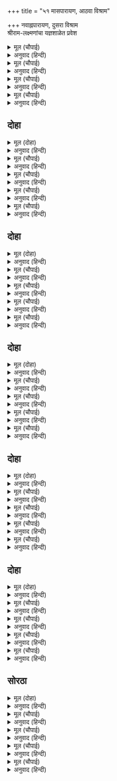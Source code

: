 +++
title = "५१ मासपारायण, आठवा विश्राम"

+++
नवाह्नपारायण, दुसरा विश्राम  
श्रीराम-लक्ष्मणांचा यज्ञशाळेत प्रवेश



<details><summary>मूल (चौपाई)</summary>

सीय स्वयंबरु देखिअ जाई।  
ईसु काहि धौं देइ बड़ाई॥  
लखन कहा जस भाजनु सोई।  
नाथ कृपा तव जापर होई॥
</details>

<details><summary>अनुवाद (हिन्दी)</summary>

(मुनी म्हणाले,) जाऊन सीतेचे स्वयंवर पाहिले पाहिजे. बघूया, ईश्वर कुणाला सन्मान देणार आहे.’ लक्ष्मण म्हणाला, ‘हे नाथ, ज्यावर तुमची कृपा असेल, तोच सन्मानाला पात्र ठरणार.’॥ १॥
</details>

<details><summary>मूल (चौपाई)</summary>

हरषे मुनि सब सुनि बर बानी।  
दीन्हि असीस सबहिं सुखु मानी॥  
पुनि मुनिबृंद समेत कृपाला।  
देखन चले धनुषमख साला॥
</details>

<details><summary>अनुवाद (हिन्दी)</summary>

ही उत्तम वाणी ऐकून सर्व मुनी प्रसन्न झाले. सर्वांनी आनंदाने आशीर्वाद दिला. नंतर मुनि-समुदायासह कृपाळू श्रीरामचंद्र धनुष्ययज्ञ-शाला पाहण्यास गेले.॥ २॥
</details>

<details><summary>मूल (चौपाई)</summary>

रंगभूमि आए दोउ भाई।  
असि सुधि सब पुरबासिन्ह पाई॥  
चले सकल गृह काज बिसारी।  
बाल जुबान जरठ नर नारी॥
</details>

<details><summary>अनुवाद (हिन्दी)</summary>

दोघे भाऊ रंगभूमीवर आले आहेत, अशी वार्ता जेव्हा नगरवासीयांना मिळाली, तेव्हा आबालवृद्ध स्त्री-पुरुष, घर आणि काम-धाम विसरून निघाले.॥ ३॥
</details>

<details><summary>मूल (चौपाई)</summary>

देखी जनक भीर भै भारी।  
सुचि सेवक सब लिए हँकारी॥  
तुरत सकल लोगन्ह पहिं जाहू।  
आसन उचित देहु सब काहू॥
</details>

<details><summary>अनुवाद (हिन्दी)</summary>

जेव्हा जनकांना दिसले की, मोठी गर्दी झाली आहे, तेव्हा त्यांनी सर्व विश्वासू सेवकांना बोलावून घेतले आणि म्हटले, ‘तुम्ही ताबडतोब सर्व लोकांपाशी जा आणि सर्वांना यथायोग्य आसने द्या.’॥ ४॥
</details>

## दोहा


<details><summary>मूल (दोहा)</summary>

कहि मृदु बचन बिनीत तिन्ह बैठारे नर नारि।  
उत्तम मध्यम नीच लघु निज निज थल अनुहारि॥ २४०॥
</details>

<details><summary>अनुवाद (हिन्दी)</summary>

त्या सेवकांनी गोड व नम्रपणे बोलून उत्तम, मध्यम, सामान्य अशा सर्व दर्जाच्या स्त्री-पुरुषांना त्या त्या ठिकाणी बसविले.॥ २४०॥
</details>

<details><summary>मूल (चौपाई)</summary>

राजकुअँर तेहि अवसर आए।  
मनहुँ मनोहरता तन छाए॥  
गुन सागर नागर बर बीरा।  
सुंदर स्यामल गौर सरीरा॥
</details>

<details><summary>अनुवाद (हिन्दी)</summary>

त्याचवेळी राम-लक्ष्मण हे राजकुमार तेथे आले. प्रत्यक्ष मनोहरताच त्यांच्या शरीरावर पसरली होती. एकाचे शरीर सुंदर, सावळे आणि दुसऱ्याचे गोरे होते. ते गुणांचे सागर, चतुर व उत्तम वीर होते.॥ १॥
</details>

<details><summary>मूल (चौपाई)</summary>

राज समाज बिराजत रूरे।  
उडगन महुँ जनु जुग बिधु पूरे॥  
जिन्ह कें रही भावना जैसी।  
प्रभु मूरति तिन्ह देखी तैसी॥
</details>

<details><summary>अनुवाद (हिन्दी)</summary>

ते राजांच्या समाजामध्ये असे शोभून दिसत होते की, जणू तारांगणांच्यामध्ये दोन पूर्ण चंद्र असावेत. ज्यांची जशी भावना होती, त्यांना प्रभूंची मूर्ती तशीच दिसली.॥ २॥
</details>

<details><summary>मूल (चौपाई)</summary>

देखहिं रूप महा रनधीरा।  
मनहुँ बीर रसु धरें सरीरा॥  
डरे कुटिल नृप प्रभुहि निहारी।  
मनहुँ भयानक मूरति भारी॥
</details>

<details><summary>अनुवाद (हिन्दी)</summary>

महान रणधीर अशा राजे लोकांना श्रीरामचंद्रांचे रूप असे दिसत होते की, जणू प्रत्यक्ष वीररस शरीर धारण करून आला असावा. ते फार भयंकर असावेत, असे वाटून दुष्ट राजे प्रभूंना पाहून घाबरले.॥ ३॥
</details>

<details><summary>मूल (चौपाई)</summary>

रहे असुर छल छोनिप बेषा।  
तिन्ह प्रभु प्रगट काल सम देखा॥  
पुरबासिन्ह देखे दोउ भाई।  
नरभूषन लोचन सुखदाई॥
</details>

<details><summary>अनुवाद (हिन्दी)</summary>

जे राक्षस कपटाने तेथे राजांच्या वेषांत बसले होते, त्यांना प्रभू प्रत्यक्षकाळा-प्रमाणे दिसले. नगरवासीयांना ते दोघे बंधू नररत्ने व नयनाल्हादक वाटले.॥ ४॥
</details>

## दोहा


<details><summary>मूल (दोहा)</summary>

नारि बिलोकहिं हरषि हियँ निज निज रुचि अनुरूप।  
जनु सोहत सिंगार धरि मूरति परम अनूप॥ २४१॥
</details>

<details><summary>अनुवाद (हिन्दी)</summary>

स्त्रिया मनात आनंदून आपापल्या आवडीप्रमाणे त्यांना पहात होत्या. जणू शृंगार रसच परम अनुपम मूर्ती धारण करून शोभून दिसत होता.॥ २४१॥
</details>

<details><summary>मूल (चौपाई)</summary>

बिदुषन्ह प्रभु बिराटमय दीसा।  
बहु मुख कर पग लोचन सीसा॥  
जनक जाति अवलोकहिं कैसें।  
सजन सगे प्रिय लागहिं जैसें॥
</details>

<details><summary>अनुवाद (हिन्दी)</summary>

विद्वानांना ते पुष्कळ मुखे, हात, पाय, नेत्र व शिरे असलेल्या विराट रूपात दिसले. जनकांच्या कुटुंबीयांना प्रभू जणू सख्खे स्वजन व प्रिय वाटत होते.॥ १॥
</details>

<details><summary>मूल (चौपाई)</summary>

सहित बिदेह बिलोकहिं रानी।  
सिसु सम प्रीति न जाति बखानी॥  
जोगिन्ह परम तत्त्वमय भासा।  
सांत सुद्ध सम सहज प्रकासा॥
</details>

<details><summary>अनुवाद (हिन्दी)</summary>

जनकांसह सर्व राण्यांना ते आपल्या मुलासारखे वाटत होते. त्यांच्या प्रेमाचे वर्णन करणे कठीण आहे. योग्यांना ते शांत, शुद्ध, सम आणि स्वयंप्रकाशी परम-तत्त्वाच्या रूपात दिसले.॥ २॥
</details>

<details><summary>मूल (चौपाई)</summary>

हरिभगतन्ह देखे दोउ भ्राता।  
इष्टदेव इव सब सुख दाता॥  
रामहि चितव भायँ जेहि सीया।  
सो सनेहु सुखु नहिं कथनीया॥
</details>

<details><summary>अनुवाद (हिन्दी)</summary>

जे हरिभक्त होते, त्यांना दोघे बंधू सर्व सुखे देणाऱ्या इष्टदेवासारखे दिसले. सीता ज्या भावनेने श्रीरामचंद्रांना पहात होती, ते प्रेम व सुख तर सांगताच येणार नाही.॥ ३॥
</details>

<details><summary>मूल (चौपाई)</summary>

उर अनुभवति न कहि सक सोऊ।  
कवन प्रकार कहै कबि कोऊ॥  
एहि बिधि रहा जाहि जस भाऊ।  
तेहिं तस देखेउ कोसलराऊ॥
</details>

<details><summary>अनुवाद (हिन्दी)</summary>

त्या प्रेम आणि सुखाचा ती मनातल्या मनात अनुभव घेत होती. परंतु ते ती सांगू शकत नव्हती. मग कुणी कवी ते कसे सांगू शकेल? अशा प्रकारे ज्याचा जसा भाव होता, तसेच त्याला कोसलाधीश श्रीराम दिसले.॥ ४॥
</details>

## दोहा


<details><summary>मूल (दोहा)</summary>

राजत राज समाज महुँ कोसलराज किसोर।  
सुंदर स्यामल गौर तन बिस्व बिलोचन चोर॥ २४२॥
</details>

<details><summary>अनुवाद (हिन्दी)</summary>

सुंदर सावळ्या व गोऱ्या रंगाचे आणि संपूर्ण विश्वाचे नेत्र आकर्षून घेणारे कोसलाधीश कुमार अशा प्रकारे शोभून दिसत होते.॥ २४२॥
</details>

<details><summary>मूल (चौपाई)</summary>

सहज मनोहर मूरति दोऊ।  
कोटि काम उपमा लघु सोऊ॥  
सरद चंद निंदक मुख नीके।  
नीरज नयन भावते जी के॥
</details>

<details><summary>अनुवाद (हिन्दी)</summary>

दोन्ही मूर्ती स्वभावतः मन हरण करून घेत होत्या. कोटॺवधी कामदेवांची उपमाही त्यांच्यासाठी थिटी आहे. त्यांचे सुंदर मुख शरद पौर्णिमेच्या चंद्राला हिणवणारे होते. आणि कमलांसारखे नेत्र मनाला भुरळ पाडणारे होते.॥ १॥
</details>

<details><summary>मूल (चौपाई)</summary>

चितवनि चारु मार मनु हरनी।  
भावति हृदय जाति नहिं बरनी॥  
कल कपोल श्रुति कुंडल लोला।  
चिबुक अधर सुंदर मृदु बोला॥
</details>

<details><summary>अनुवाद (हिन्दी)</summary>

त्यांची सुंदर नजर कामदेवाच्या मनालाही मोहविणारी होती. ती मनाला मोहित करीत होती, पण अवर्णनीय होती. सुंदर गाल, कानांमध्ये डोलणारी कुंडले. हनुवटी व अधर सुंदर होते आणि वाणी कोमल होती.॥ २॥
</details>

<details><summary>मूल (चौपाई)</summary>

कुमुदबंधु कर निंदक हाँसा।  
भृकुटी बिकट मनोहर नासा॥  
भाल बिसाल तिलक झलकाहीं।  
कच बिलोकि अलि अवलि लजाहीं॥
</details>

<details><summary>अनुवाद (हिन्दी)</summary>

त्यांचे हास्य चंद्रकिरणांना तुच्छ ठरविणारे होते. कमानदार भुवया आणि नासिका मनोहर होती. विशाल भाल प्रदेशावर तिलक झळकत होता. काळ्या-कुरळ्या केसांना पाहून भ्रमरांचे थवेसुद्धा लाजत होते.॥ ३॥
</details>

<details><summary>मूल (चौपाई)</summary>

पीत चौतनीं सिरन्हि सुहाईं।  
कुसुम कलीं बिच बीच बनाईं॥  
रेखें रुचिर कंबु कल गीवाँ।  
जनु त्रिभुवन सुषमा की सीवाँ॥
</details>

<details><summary>अनुवाद (हिन्दी)</summary>

पिवळ्या चौकोनी टोप्या शिरांवर शोभत होत्या. टोप्यांवर मधून-मधून फुलांच्या कळ्या रंगविलेल्या होत्या. शंखासारख्या सुंदर गळ्ॺावर तीन मनोहर रेषा दिसत होत्या. ज्या जणू तिन्ही लोकांच्या सौंदर्याची मर्यादा दाखवीत होत्या.॥ ४॥
</details>

## दोहा


<details><summary>मूल (दोहा)</summary>

कुंजर मनि कंठा कलित उरन्हि तुलसिका माल।  
बृषभ कंध केहरि ठवनि बल निधि बाहु बिसाल॥ २४३॥
</details>

<details><summary>अनुवाद (हिन्दी)</summary>

वक्षःस्थलावर गजमुक्तांचे कंठे आणि तुळशीच्या माळा शोभत होत्या. त्यांचे खांदे बैलांसारखे उंच व पुष्ट होते. त्यांची उभे राहाण्याची ऐट सिंहासारखी होती आणि बाहू विशाल व शक्तीचे भांडार होते.॥ २४३॥
</details>

<details><summary>मूल (चौपाई)</summary>

कटि तूनीर पीत पट बाँधें।  
कर सर धनुष बाम बर काँधें॥  
पीत जग्य उपबीत सुहाए।  
नख सिख मंजु महाछबि छाए॥
</details>

<details><summary>अनुवाद (हिन्दी)</summary>

कमरेला पीतांबर कसलेला असून त्यावर भाते बांधलेले होते. उजव्या हातात बाण व डाव्या सुंदर खांद्यावर धनुष्य व पिवळे यज्ञोपवीत शोभत होते.नखशिखांत सर्व अवयव सुंदर असून त्यांच्यावर मोठी कांती झळकत होती.॥ १॥
</details>

<details><summary>मूल (चौपाई)</summary>

देखि लोग सब भए सुखारे।  
एकटक लोचन चलत न तारे॥  
हरषे जनकु देखि दोउ भाई।  
मुनि पद कमल गहे तब जाई॥
</details>

<details><summary>अनुवाद (हिन्दी)</summary>

त्या दोघांना पाहून सर्वजण सुखावले. सर्वांचे डोळे एकटक त्यांना पाहू लागले. डोळ्यांच्या बाहुल्यासुद्धा स्थिरावून गेल्या. राजा जनक त्या दोघा भावांना पाहून आनंदित झाले. मग त्यांनी मुनींजवळ जाऊन त्यांची चरणकमले धरली.॥ २॥
</details>

<details><summary>मूल (चौपाई)</summary>

करि बिनती निज कथा सुनाई।  
रंग अवनि सब मुनिहि देखाई॥  
जहँ जहँ जाहिं कुअँर बर दोऊ।  
तहँ तहँ चकित चितव सबु कोऊ॥
</details>

<details><summary>अनुवाद (हिन्दी)</summary>

त्यांनी धनुष्याच्या पणाविषयीची आपली कथा नम्रपणे सांगितली आणि मुनींना संपूर्ण रंगभूमी दाखविली. मुनींच्याबरोबर दोघे राजकुमार जेथे जेथे जात होते, तेथे तेथे सर्वजण त्यांना आश्चर्यचकित होऊन पहात होते.॥ ३॥
</details>

<details><summary>मूल (चौपाई)</summary>

निज निज रुख रामहि सबु देखा।  
कोउ न जान कछु मरमु बिसेषा॥  
भलि रचना मुनि नृप सन कहेऊ।  
राजाँ मुदित महासुख लहेऊ॥
</details>

<details><summary>अनुवाद (हिन्दी)</summary>

सर्वांना वाटे की, श्रीराम आपल्याकडेच पहात आहेत, परंतु त्यामागील रहस्य कोणी जाणू शकले नाही. मुनींनी राजाला सांगितले की, ‘रंगभूमीची निर्मिती फार छान आहे.’ ते ऐकून राजा जनक प्रसन्न झाले आणि त्यांना फार समाधान वाटले.॥ ४॥
</details>

## दोहा


<details><summary>मूल (दोहा)</summary>

सब मंचन्ह तें मंचु एक सुंदर बिसद बिसाल।  
मुनि समेत दोउ बंधु तहँ बैठारे महिपाल॥ २४४॥
</details>

<details><summary>अनुवाद (हिन्दी)</summary>

सर्व मंचांमध्ये एक मंच अधिक सुंदर, देदीप्यमान व विशाल होता. स्वतः राजांनी मुनींसह दोघा भावांना तेथे बसविले.॥ २४४॥
</details>

<details><summary>मूल (चौपाई)</summary>

प्रभुहि देखि सब नृप हियँ हारे।  
जनु राकेस उदय भएँ तारे॥  
असि प्रतीति सब के मन माहीं।  
राम चाप तोरब सक नाहीं॥
</details>

<details><summary>अनुवाद (हिन्दी)</summary>

ज्याप्रमाणे पूर्ण चंद्र उगवताच तारे प्रकाशहीन होतात, त्याप्रमाणे प्रभूंना पाहून जमलेले सर्व राजे मनातून निराश झाले. सर्वांची खात्री पटली की, श्रीरामचंद्रच हे शिवधनुष्य मोडणार, यात शंका नाही.॥ १॥
</details>

<details><summary>मूल (चौपाई)</summary>

बिनु भंजेहुँ भव धनुषु बिसाला।  
मेलिहि सीय राम उर माला॥  
अस बिचारि गवनहु घर भाई।  
जसु प्रतापु बलु तेजु गवाँई॥
</details>

<details><summary>अनुवाद (हिन्दी)</summary>

शिवांचे विशाल धनुष्य मोडले नाही, तरी सीता श्रीरामचंद्रांच्याच गळ्ॺात वरमाला घालील. असा विचार करून काही राजे म्हणू लागले की, ‘अरे बाबांनो, असा विचार करा आणि आपली कीर्ती, प्रताप, बल व तेज यांवर पाणी सोडून आपापल्या घरी चला.॥ २॥
</details>

<details><summary>मूल (चौपाई)</summary>

बिहसे अपर भूप सुनि बानी।  
जे अबिबेक अंध अभिमानी॥  
तोरेहुँ धनुषु ब्याहु अवगाहा।  
बिनु तोरें को कुअँरि बिआहा॥
</details>

<details><summary>अनुवाद (हिन्दी)</summary>

दुसरे राजे जे अविवेकामुळे अंध झालेले होते आणि घमेंडखोर होते, त्यांनी हे ऐकल्यावर ते खदखदा हसले. ते म्हणाले, ‘धनुष्य मोडले, तरीही विवाह होणे कठीण आहे. आम्ही सहजपणे सीता हातची जाऊ देणार नाही. मग धनुष्य मोडल्याविना राजकुमारीशी लग्न कोण करू शकेल?॥ ३॥
</details>

<details><summary>मूल (चौपाई)</summary>

एक बार कालउ किन होऊ।  
सिय हित समर जितब हम सोऊ॥  
यह सुनि अवर महिप मुसुकाने।  
धरमसील हरिभगत सयाने॥
</details>

<details><summary>अनुवाद (हिन्दी)</summary>

प्रत्यक्ष काल जरी असला, तरी सीतेसाठी आम्ही त्यालाही युद्धात जिंकू.’ ही घमेंडीची भाषा ऐकून धर्मात्मे, हरिभक्त आणि शहाणे असे जे दुसरे राजे होते, ते हसले.॥ ४॥
</details>

## सोरठा


<details><summary>मूल (दोहा)</summary>

सीय बिआहबि राम गरब दूरि करि नृपन्ह के।  
जीति को सक संग्राम दसरथ के रन बाँकुरे॥ २४५॥
</details>

<details><summary>अनुवाद (हिन्दी)</summary>

ते म्हणाले, ‘राजांचा गर्व हरण करून श्रीरामचंद्रच सीतेशी विवाह करतील. युद्धाच्या बाबतीत म्हणाल तर, महाराज दशरथांच्या रणवीर पुत्रांना युद्धात कोण जिंकू शकेल?॥ २४५॥
</details>

<details><summary>मूल (चौपाई)</summary>

ब्यर्थ मरहु जनि गाल बजाई।  
मन मोदकन्हि कि भूख बुताई॥  
सिख हमारि सुनि परम पुनीता।  
जगदंबा जानहु जियँ सीता॥
</details>

<details><summary>अनुवाद (हिन्दी)</summary>

फुकट बडबड करून मरू नका. मनातल्या मांडॺांनी भूक भागते काय? आमचा निष्कपट सल्ला ऐकून सीतेला आपल्या मनात प्रत्यक्ष जगज्जननी समजा.॥ १॥
</details>

<details><summary>मूल (चौपाई)</summary>

जगत पिता रघुपतिहि बिचारी।  
भरि लोचन छबि लेहु निहारी॥  
सुंदर सुखद सकल गुन रासी।  
ए दोउ बंधु संभु उर बासी॥
</details>

<details><summary>अनुवाद (हिन्दी)</summary>

आणि श्रीरघुनाथांना जगत् पिता परमेश्वर मानून डोळे भरून त्यांचे लावण्य पाहून घ्या. अशी संधी वारंवार येत नसते. सुंदर, सुखदायक आणि समस्त गुणांची राशी असलेले हे दोन्ही भाऊ भगवान शिवांच्या हृदयात निवास करणारे आहेत.॥ २॥
</details>

<details><summary>मूल (चौपाई)</summary>

सुधा समुद्र समीप बिहाई।  
मृगजलु निरखि मरहु कत धाई॥  
करहु जाइ जा कहुँ जोइ भावा।  
हम तौ आजु जनम फलु पावा॥
</details>

<details><summary>अनुवाद (हिन्दी)</summary>

जवळ आलेल्या भगवद्दर्शनरूप अमृताचा समुद्र सोडून तुम्ही जगज्जननी जानकीला पत्नी म्हणून मिळविण्याचे मृगजल पाहून धावून का मरता? असो. बाबांनो, ज्याला जे योग्य वाटेल तेच करा. आम्ही तर श्रीरामांचे दर्शन घेऊन आज जन्माचे सार्थक करून घेतले आहे.’॥ ३॥
</details>

<details><summary>मूल (चौपाई)</summary>

अस कहि भले भूप अनुरागे।  
रूप अनूप बिलोकन लागे॥  
देखहिं सुर नभ चढ़े बिमाना।  
बरषहिं सुमन करहिं कल गाना॥
</details>

<details><summary>अनुवाद (हिन्दी)</summary>

असे म्हणत सज्जन राजे प्रेममग्न होऊन श्रीरामांचे अनुपम रूप पाहू लागले. देवगणसुद्धा आकाशातून विमानात बसून दर्शन घेत होते आणि सुंदर गायन करीत फुले उधळत होते.॥ ४॥
</details>
